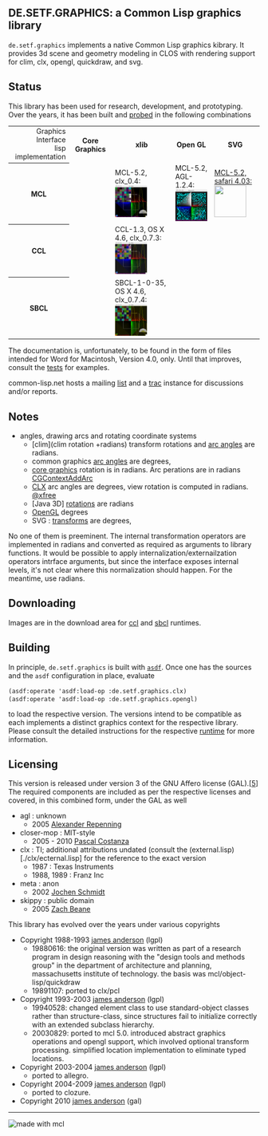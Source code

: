 

DE.SETF.GRAPHICS: a Common Lisp graphics library
-------

`de.setf.graphics` implements a native Common Lisp graphics kibrary.
It provides 3d scene and geometry modeling in CLOS with
rendering support for clim, clx, opengl, quickdraw, and svg.



Status
------

This library has been used for research, development, and prototyping. 
Over the years, it has been built and [probed](./tests/tests.asd) in the following combinations

<table>
<tr><td style='text-align: right;'>Graphics Interface<br/>lisp implementation</td><th>Core Graphics</th><th>xlib</th><th>Open GL</th><th>SVG</th></tr>
<tr><th>MCL</th>
    <td> </td>
    <td>MCL-5.2, clx_0.4:<br/><a href='./readmes/mcl-clx.png'><img src='http://github.com/lisp/de.setf.graphics/raw/master/readmes/mcl-clx.png' width='64' height='64'/></a></td>
    <td>MCL-5.2, AGL-1.2.4:<br/><a href='./readmes/mcl-opengl.png'><img src='http://github.com/lisp/de.setf.graphics/raw/master/readmes/mcl-opengl.png' width='64' height='64'/></a></td>
    <td><a href='http://lisp.github.com/test-document.svg'>
          MCL-5.2, safari 4.03:<br/>
          <img type='image/svg+xml' src='http://lisp.github.com/test-document.svg' width='64' height='64'/></a></td></tr>
<tr><th>CCL</th>
    <td/>
    <td>CCL-1.3, OS X 4.6, clx_0.7.3:<br/><a href='./readmes/ccl-clx.png'><img src='http://github.com/lisp/de.setf.graphics/raw/master/readmes/ccl-clx.png' width='64' height='64'/></a></td>
    <td> </td>
    <td> </td></tr>
<tr><th>SBCL</th>
    <td/>
    <td>SBCL-1-0-35, OS X 4.6, clx_0.7.4:<br/><a href='./readmes/sbcl-clx.png'><img src='http://github.com/lisp/de.setf.graphics/raw/master/readmes/sbcl-clx.png' width='64' height='64'/></a></td>
    <td></td>
    <td> </td></tr>
</table>

The documentation is, unfortunately, to be found in the form of files intended for Word for Macintosh, Version 4.0, only.
Until that improves, consult the [tests](./tests/) for examples.

common-lisp.net hosts a mailing [list](http://www.common-lisp.net/mailman/listinfo/de-setf-graphics-devel)
and a [trac](http://trac.common-lisp.net/de-setf-graphics/) instance for discussions and/or reports.

Notes
-----

- angles, drawing arcs and rotating coordinate systems
  - [clim](clim rotation +radians) transform rotations and [arc angles](http://www.mikemac.com/mikemac/clim/regions.html#3.2.5) are radians.
  - common graphics [arc angles](http://www.franz.com/support/documentation/8.1/doc/operators/cg/d/draw-ellipse-arc.htm) are degrees, 
  - [core graphics](http://developer.apple.com/mac/library/documentation/GraphicsImaging/Reference/CGAffineTransform/Reference/reference.html#//apple_ref/c/func/CGAffineTransformRotate)
    rotation is in radians. Arc perations are in radians [CGContextAddArc](http://developer.apple.com/mac/library/documentation/GraphicsImaging/Reference/CGContext/Reference/reference.html#//apple_ref/doc/uid/TP30000950-CH1g-F17001)
  - [CLX](http://www.x.org/wiki/) arc angles are degrees, view rotation is computed in radians. [@xfree](http://www.xfree86.org/current/XArc.3.html)
  - [Java 3D] [rotations](http://java.sun.com/javase/technologies/desktop/java3d/forDevelopers/J3D_1_3_API/j3dapi/index.html) are radians
  - [OpenGL](http://www.opengl.org/sdk/docs/man/xhtml/glRotate.xml) degrees
  - SVG : [transforms](http://www.w3.org/TR/SVG/coords.htm) are degrees, 

No one of them is preeminent. The internal transformation operators are implemented in radians and converted as required as arguments to
library functions. It would be possible to apply internalization/externailzation operators intrface arguments, but since the interface
exposes internal levels, it's not clear where this normalization should happen. For the meantime, use radians.


Downloading
-----------

Images are in the download area for
[ccl](http://github.com/downloads/lisp/de.setf.graphics/ccl-graphics.image.tgz) and
[sbcl](http://github.com/downloads/lisp/de.setf.graphics/sbcl-graphics.core.tgz) runtimes.

Building
---------

In principle, `de.setf.graphics` is built with [`asdf`](http://www.common-lisp.net/projects/asdf).
Once one has the sources and the `asdf` configuration in place, evaluate

    (asdf:operate 'asdf:load-op :de.setf.graphics.clx)
    (asdf:operate 'asdf:load-op :de.setf.graphics.opengl)

to load the respective version. The versions intend to be compatible as each implements a distinct
graphics context for the respective library.
Please consult the detailed instructions for the respective [runtime](./readmes/README-build.md) for more information.

 
Licensing
---------

This version is released under version 3 of the GNU Affero license (GAL).[[5]]
The required components are included as per the respective licenses and covered,
in this combined form,  under the GAL as well

- agl : unknown
  - 2005 [Alexander Repenning](mailto:ralex@cs.colorado.edu)
- closer-mop :  MIT-style
  - 2005 - 2010 [Pascal Costanza](http://p-cos.net)
- clx : TI; additional attributions undated (consult the (external.lisp)[./clx/ecternal.lisp] for the reference to the
  exact version
  - 1987 : Texas Instruments
  - 1988, 1989 : Franz Inc
- meta : anon
  - 2002 [Jochen Schmidt](jsc@dataheaven.de)
- skippy : public domain
  - 2005 [Zach Beane](xach@xach.com)

This library has evolved over the years under various copyrights

- Copyright 1988-1993 [james anderson](mailto:jaa@dtmg.mit.edu) (lgpl)
  - 19880616: the original version was written as part of a research program in
 design reasoning with the "design tools and methods group" in the
 department of architecture and planning, massachusetts institute of
 technology. the basis was mcl/object-lisp/quickdraw
  - 19891107: ported to clx/pcl
- Copyright 1993-2003 [james anderson](mailto:james.anderson@setf.de) (lgpl)
  - 19940528: changed element class to use standard-object classes rather
   than structure-class, since structures fail to initialize correctly
   with an extended subclass hierarchy.
  - 20030829: ported to mcl 5.0.
   introduced abstract graphics operations and opengl support, which
   involved optional transform processing. simplified location implementation
   to eliminate typed locations.
- Copyright 2003-2004 [james anderson](mailto:janderson@ravenpack.com) (lgpl)
  - ported to allegro.
- Copyright 2004-2009 [james anderson](mailto:james.anderson@setf.de) (lgpl)
  - ported to clozure.
- Copyright 2010 [james anderson](mailto:james.anderson@setf.de) (gal)


 [5]: agpl.txt

--------
![made with mcl](http://www.digitool.com/img/mcl-made-1.gif "Made With MCL")



